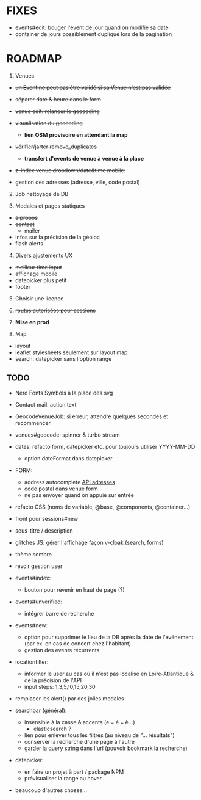 # FIXES

- events#edit: bouger l'event de jour quand on modifie sa date
- container de jours possiblement dupliqué lors de la pagination

# ROADMAP

1. Venues
  - ~~un Event ne peut pas être validé si sa Venue n'est pas validée~~
  - ~~séparer date & heure dans le form~~
  - ~~venue edit: relancer le geocoding~~

  - ~~visualisation du geocoding~~
    - **lien OSM provisoire en attendant la map**
  - ~~vérifier/jarter remove_duplicates~~
    - **transfert d'events de venue à venue à la place**

  - ~~z-index venue dropdown/date&time mobile:~~
  - gestion des adresses (adresse, ville, code postal)

2. Job nettoyage de DB

3. Modales et pages statiques
  - ~~à propos~~
  - ~~contact~~
    - ~~mailer~~
  - infos sur la précision de la géoloc
  - flash alerts

4. Divers ajustements UX
  - ~~meilleur time input~~
  - affichage mobile
  - datepicker plus petit
  - footer

5. ~~Choisir une licence~~

6. ~~routes autorisées pour sessions~~

7. **Mise en prod**

8. Map
  - layout
  - leaflet stylesheets seulement sur layout map
  - search: datepicker sans l'option range

## TODO

- Nerd Fonts Symbols à la place des svg

- Contact mail: action text

- GeocodeVenueJob: si erreur, attendre quelques secondes et recommencer

- venues#geocode: spinner & turbo stream

- dates: refacto form, datepicker etc. pour toujours utiliser YYYY-MM-DD
  - option dateFormat dans datepicker

- FORM:
  - address autocomplete [API adresses](https://adresse.data.gouv.fr/outils/api-doc/adresse)
  - code postal dans venue form
  - ne pas envoyer quand on appuie sur entrée

- refacto CSS (noms de variable, @base, @components, @container...)

- front pour sessions#new

- sous-titre / description

- glitches JS: gérer l'affichage façon v-cloak (search, forms)

- thème sombre

- revoir gestion user

- events#index:
  - bouton pour revenir en haut de page (?)

- events#unverified:
  - intégrer barre de recherche

- events#new:
  - option pour supprimer le lieu de la DB après la date de l'événement (par ex. en cas de concert chez l'habitant)
  - gestion des events récurrents

- locationfilter:
  - informer le user au cas où il n'est pas localisé en Loire-Atlantique & de la précision de l'API
  - input steps: 1,3,5,10,15,20,30

- remplacer les alert() par des jolies modales

- searchbar (général):
  - insensible à la casse & accents (e = é = è...)
    - elasticsearch ?
  - lien pour enlever tous les filtres (au niveau de "... résultats")
  - conserver la recherche d'une page à l'autre
  - garder la query string dans l'url (pouvoir bookmark la recherche)

- datepicker:
  - en faire un projet à part / package NPM
  - prévisualiser la range au hover

- beaucoup d'autres choses...
